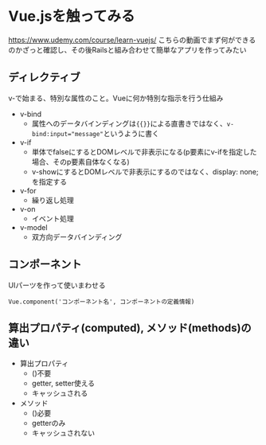 # Vue.jsを触ってみる

https://www.udemy.com/course/learn-vuejs/
こちらの動画でまず何ができるのかざっと確認し、その後Railsと組み合わせて簡単なアプリを作ってみたい

## ディレクティブ

v-で始まる、特別な属性のこと。Vueに何か特別な指示を行う仕組み

- v-bind
  - 属性へのデータバインディングは`{{}}`による直書きではなく、`v-bind:input="message"`というように書く
- v-if
  - 単体でfalseにするとDOMレベルで非表示になる(p要素にv-ifを指定した場合、そのp要素自体なくなる)
  - v-showにするとDOMレベルで非表示にするのではなく、display: none;を指定する
- v-for
  - 繰り返し処理
- v-on 
  - イベント処理
- v-model
  - 双方向データバインディング

## コンポーネント
UIパーツを作って使いまわせる

`Vue.component('コンポーネント名', コンポーネントの定義情報)`

## 算出プロパティ(computed), メソッド(methods)の違い
- 算出プロパティ
  - ()不要
  - getter, setter使える
  - キャッシュされる
- メソッド
  - ()必要
  - getterのみ
  - キャッシュされない
